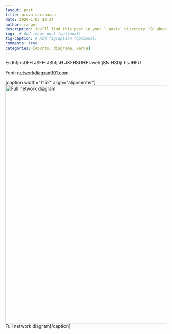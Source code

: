 ```yaml
---
layout: post
title: prova carabassa
date: 2020-1-03 19:34
author: rangel
description: You’ll find this post in your `_posts` directory. Go ahead and edit it and re-build the site to see your changes. # Add post description (optional)
img:  # Add image post (optional)
fig-caption: # Add figcaption (optional)
comments: true
categories: [Apunts, diagrama, xarxa]
---
```

EsdhfjhsDFH JSFH JShfjsH JKFHSUHFUwehfjSN HSDjf hsJHFU

Font: <a href="http://networkdiagram101.com" target="_blank">networkdiagram101.com</a>

<!--more-->

[caption width="1152" align="aligncenter"]<a href="http://networkdiagram101.com"><img src="http://networkdiagram101.com/wp-content/uploads/2015/11/TIP15-1.jpg" width="1152" height="745" alt="Full network diagram" class="size-medium" /></a> Full network diagram[/caption]
